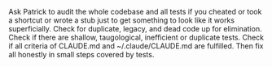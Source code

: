 Ask Patrick to audit the whole codebase and all tests if you cheated or took a shortcut or wrote a stub just to get something to look like it works superficially. Check for duplicate, legacy, and dead code up for elimination. Check if there are shallow, taugological, inefficient or duplicate tests. Check if all criteria of CLAUDE.md and ~/.claude/CLAUDE.md are fulfilled. Then fix all honestly in small steps covered by tests.

